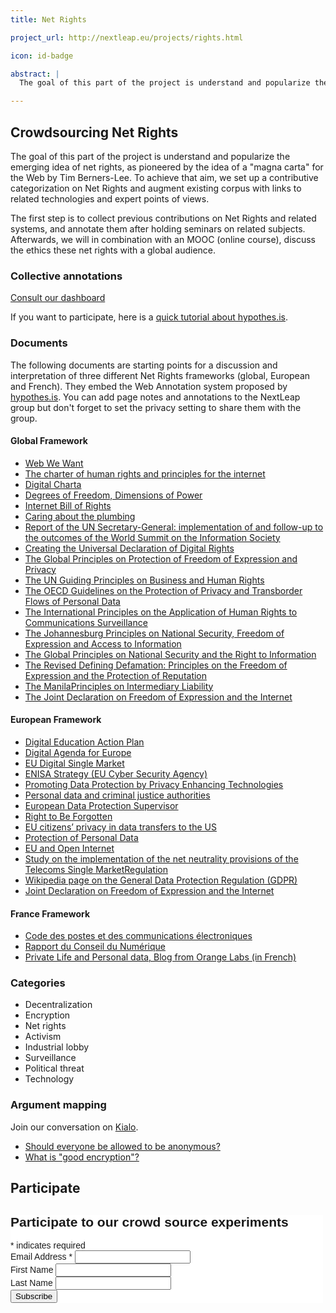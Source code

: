 ```yaml
---
title: Net Rights

project_url: http://nextleap.eu/projects/rights.html

icon: id-badge

abstract: |
  The goal of this part of the project is understand and popularize the emerging idea of net rights, as pioneered by the idea of a "magna carta" for the Web by Tim Berners-Lee. To achieve that aim, we set up a contributive categorization on Net Rights  to collect previous contributions on Net Rights and related systems. Afterwards, we will in combination with an MOOC (online course), discuss the ethics these net rights with a global audience.

---
```


## Crowdsourcing Net Rights

The goal of this part of the project is understand and popularize the emerging idea of net rights, as pioneered by the idea of a "magna carta" for the Web by Tim Berners-Lee. To achieve that aim, we set up a contributive categorization on Net Rights and augment existing corpus with links to related technologies and expert points of views.

 The first step is to collect previous contributions on Net Rights and related systems, and annotate them after holding seminars on related subjects. Afterwards, we will in combination with an MOOC (online course), discuss the ethics these net rights with a global audience.

<div class="row">

<div class="col col-6">

<h3>Collective annotations</h3>

<div class="pb-3 pt-3 text-center">
<a href="http://netrights.iri-research.org" class="btn btn-primary">Consult our dashboard</a>
</div>

<p>If you want to participate, here is a <a href="https://paper.dropbox.com/doc/nextleap-net-rights-contributions-Sga2XgERHwNINzaeVQNoK">quick tutorial about hypothes.is</a>.</p>

<h3 id="documents">Documents</h3>

<p>The following documents are starting points for a discussion and interpretation of three different Net Rights frameworks (global, European and French). They embed the Web Annotation system proposed by <a href="https://hypothes.is">hypothes.is</a>. You can add page notes and annotations to the NextLeap group but don't forget to set the privacy setting to share them with the group.</p>

<h4 id="globalframework">Global Framework</h4>

<ul>
<li><a href="https://via.projet-episteme.org/https://webwewant.org/#annotations:AUceYjDSEeenMqMfh3FXBQ">Web We Want</a></li>

<li><a href="https://via.projet-episteme.org/http://internetrightsandprinciples.org/site/wp-content/uploads/2017/03/IRPC_english_4thedition-1.pdf#annotations:PYIH6DDSEeezA6MOqutTVA">The charter of human rights and principles for the internet</a></li>

<li><a href="https://via.projet-episteme.org/https://digitalcharta.eu/#annotations:ZEia6jDSEeef9Gsz7rO3qw">Digital Charta</a></li>

<li><a href="https://via.projet-episteme.org/https://nextleap.eu/netrights/articles/Benkler-Degrees_of_Freedom_Dimensions_of_Power_Final.pdf">Degrees of Freedom, Dimensions of Power</a></li>

<li><a href="https://via.projet-episteme.org/https://nextleap.eu/netrights/articles/Internet Bill of rights-Musiani.pdf">Internet Bill of Rights</a></li>

<li><a href="https://via.projet-episteme.org/https://nextleap.eu/netrights/articles/Musiani_caring-about-the-plumbing.pdf">Caring about the plumbing</a></li>

<li><a href="https://via.projet-episteme.org/https://www.intgovforum.org/multilingual/index.php?q=filedepot_download/4586/590">Report of the UN Secretary-General: implementation of and follow-up to the outcomes of the World Summit on the Information Society</a></li>

<li><a href="https://via.projet-episteme.org/https://www.article19.org/resources/internetofrights-creating-the-universal-declaration-of-digital-rights/">Creating the Universal Declaration of Digital Rights</a></li>

<li><a href="https://via.projet-episteme.org/http://article19.shorthand.com/">The Global Principles on Protection of Freedom of Expression and Privacy</a></li>

<li><a href="https://via.projet-episteme.org/http://www.ohchr.org/Documents/Publications/GuidingPrinciplesBusinessHR_EN.pdf">The UN Guiding Principles on Business and Human Rights</a></li>

<li><a href="https://via.projet-episteme.org/https://www.oecd.org/sti/ieconomy/oecdguidelinesontheprotectionofprivacyandtransborderflowsofpersonaldata.htm">The OECD Guidelines on the Protection of Privacy and Transborder Flows of Personal Data</a></li>

<li><a href="https://via.projet-episteme.org/https://necessaryandproportionate.org/about">The International Principles on the Application of Human Rights to Communications Surveillance</a></li>

<li><a href="https://via.projet-episteme.org/https://www.article19.org/data/files/pdfs/standards/joburgprinciples.pdf">The Johannesburg Principles on National Security, Freedom of Expression and Access to Information</a></li>

<li><a href="https://via.projet-episteme.org/https://www.opensocietyfoundations.org/publications/global-principles-national-security-and-freedom-information-tshwane-principles">The Global Principles on National Security and the Right to Information</a></li>

<li><a href="https://via.projet-episteme.org/https://www.article19.org/data/files/medialibrary/38641/Revised-Defining-Defamation-Principles-2016.pdf">The Revised Defining Defamation: Principles on the Freedom of Expression and the Protection of Reputation</a></li>

<li><a href="https://via.projet-episteme.org/https://www.manilaprinciples.org/">The ManilaPrinciples on Intermediary Liability</a></li>

<li><a href="https://via.projet-episteme.org/http://www.osce.org/fom/78309">The Joint Declaration on Freedom of Expression and the Internet</a></li>


</ul>

<h4 id="europeanframework">European Framework</h4>

<ul>

<li><a href="https://via.projet-episteme.org/https://ec.europa.eu/education/sites/education/files/digital-education-action-plan.pdf">Digital Education Action Plan</a></li>

<li><a href="https://via.projet-episteme.org/https://nextleap.eu/netrights/articles/digital_agenda_en.pdf">Digital Agenda for Europe</a></li>

<li><a href="https://via.projet-episteme.org/https://nextleap.eu/netrights/articles/Digital_single_market.pdf">EU Digital Single Market</a></li>

<li><a href="https://via.projet-episteme.org/https://www.enisa.europa.eu/publications/corporate/enisa-strategy">ENISA Strategy (EU Cyber Security Agency)</a></li>

<li><a href="https://via.projet-episteme.org/http://eur-lex.europa.eu/legal-content/EN/TXT/HTML/?uri=LEGISSUM:l14555&from=EN">Promoting Data Protection by Privacy Enhancing Technologies</a></li>

<li><a href="https://via.projet-episteme.org/http://eur-lex.europa.eu/legal-content/EN/TXT/PDF/?uri=CELEX:32016L0680&from=EN">Personal data and criminal justice authorities</a></li>

<li><a href="https://via.projet-episteme.org/http://eur-lex.europa.eu/legal-content/EN/TXT/HTML/?uri=LEGISSUM:l24222&from=EN">European Data Protection Supervisor</a></li>

<li><a href="https://via.projet-episteme.org/http://eur-lex.europa.eu/legal-content/EN/TXT/HTML/?uri=LEGISSUM:310401_1&from=EN">Right to Be Forgotten</a></li>

<li><a href="https://via.projet-episteme.org/http://eur-lex.europa.eu/legal-content/EN/TXT/HTML/?uri=LEGISSUM:4298958&from=EN">EU citizens’ privacy in data transfers to the US</a></li>

<li><a href="https://via.projet-episteme.org/http://eur-lex.europa.eu/legal-content/EN/TXT/HTML/?uri=LEGISSUM:310401_2&from=EN">Protection of Personal Data</a></li>

<li><a href="https://via.projet-episteme.org/https://ec.europa.eu/digital-single-market/en/policies/open-internet-net-neutrality">EU and Open Internet</a></li>

<li><a href="https://via.projet-episteme.org/https://ec.europa.eu/digital-single-market/en/news/study-implementation-net-neutrality-provisions-telecoms-single-market-regulation-smart-20170011">Study on the implementation of the net neutrality provisions of the Telecoms Single MarketRegulation</a></li>

<li><a href="https://via.projet-episteme.org/https://en.wikipedia.org/wiki/General_Data_Protection_Regulation">Wikipedia page on the General Data Protection Regulation (GDPR)</a></li>

<li><a href="https://via.projet-episteme.org/http://www.osce.org/fom/78309?download=true"> Joint Declaration on Freedom of Expression and the Internet</a></li>


</ul>

<h4 id="franceframework">France Framework</h4>
<ul>
<li><a href="https://via.projet-episteme.org/https://www.legifrance.gouv.fr/affichCodeArticle.do?cidTexte=LEGITEXT000006070987&idArticle=LEGIARTI000006465770&dateTexte=&categorieLien=cid">Code des postes et des communications électroniques</a></li>

<li><a href="https://via.projet-episteme.org/http://www2.assemblee-nationale.fr/static/14/numerique/numerique_rapport.pdf#annotations:TrrkxjDSEeeuO5cxMQ9ztg">Rapport du Conseil du Numérique</a></li>

<li><a href="https://via.projet-episteme.org/https://digital-society-forum.orange.com/fr/les-forums/100-forum-vie_privee_et_donnees_personnelles">Private Life and Personal data, Blog from Orange Labs (in French)</a></li>
</ul>

<h3 id="categories">Categories</h3>

<ul>
<li>Decentralization</li>
<li>Encryption</li>
<li>Net rights</li>
<li>Activism</li>
<li>Industrial lobby</li>
<li>Surveillance</li>
<li>Political threat</li>
<li>Technology</li>
</ul>

</div>
<div class="col col-6">

<h3>Argument mapping</h3>

<p>Join our conversation on <a href="https://www.kialo.com/team?subdomain=DigitalRights">Kialo</a>.</p>

<ul>
	<li><a href="https://www.kialo.com/invited?token=005-3df7a9b3-5ac7-415f-9618-008cddadc540">Should everyone be allowed to be anonymous?</a></li>
	<li><a href="https://www.kialo.com/invited?token=005-318b8112-dd2a-41ee-8c57-44ef9d4263d7">What is "good encryption"?</a></li>
</ul>

</div>
</div>

## Participate
<!-- Begin MailChimp Signup Form -->
<link href="//cdn-images.mailchimp.com/embedcode/classic-10_7.css" rel="stylesheet" type="text/css">
<style type="text/css">
	#mc_embed_signup{background:#fff; clear:left; font:14px Helvetica,Arial,sans-serif;  width:500px;}
	/* Add your own MailChimp form style overrides in your site stylesheet or in this style block.
	   We recommend moving this block and the preceding CSS link to the HEAD of your HTML file. */
</style>
<div id="mc_embed_signup">
<form action="//nextleap.us15.list-manage.com/subscribe/post?u=3cdfd2d0294a3fa0a920f0528&amp;id=bcb4cc95e9" method="post" id="mc-embedded-subscribe-form" name="mc-embedded-subscribe-form" class="validate" target="_blank" novalidate>
    <div id="mc_embed_signup_scroll">
	<h2>Participate to our crowd source experiments</h2>
<div class="indicates-required"><span class="asterisk">*</span> indicates required</div>
<div class="mc-field-group">
	<label for="mce-EMAIL">Email Address  <span class="asterisk">*</span>
</label>
	<input type="email" value="" name="EMAIL" class="required email" id="mce-EMAIL">
</div>
<div class="mc-field-group">
	<label for="mce-FNAME">First Name </label>
	<input type="text" value="" name="FNAME" class="" id="mce-FNAME">
</div>
<div class="mc-field-group">
	<label for="mce-LNAME">Last Name </label>
	<input type="text" value="" name="LNAME" class="" id="mce-LNAME">
</div>
	<div id="mce-responses" class="clear">
		<div class="response" id="mce-error-response" style="display:none"></div>
		<div class="response" id="mce-success-response" style="display:none"></div>
	</div>    <!-- real people should not fill this in and expect good things - do not remove this or risk form bot signups-->
    <div style="position: absolute; left: -5000px;" aria-hidden="true"><input type="text" name="b_3cdfd2d0294a3fa0a920f0528_bcb4cc95e9" tabindex="-1" value=""></div>
    <div class="clear"><input type="submit" value="Subscribe" name="subscribe" id="mc-embedded-subscribe" class="button"></div>
    </div>
</form>
</div>
<script type='text/javascript' src='//s3.amazonaws.com/downloads.mailchimp.com/js/mc-validate.js'></script><script type='text/javascript'>(function($) {window.fnames = new Array(); window.ftypes = new Array();fnames[0]='EMAIL';ftypes[0]='email';fnames[1]='FNAME';ftypes[1]='text';fnames[2]='LNAME';ftypes[2]='text';}(jQuery));var $mcj = jQuery.noConflict(true);</script>
<!--End mc_embed_signup-->
